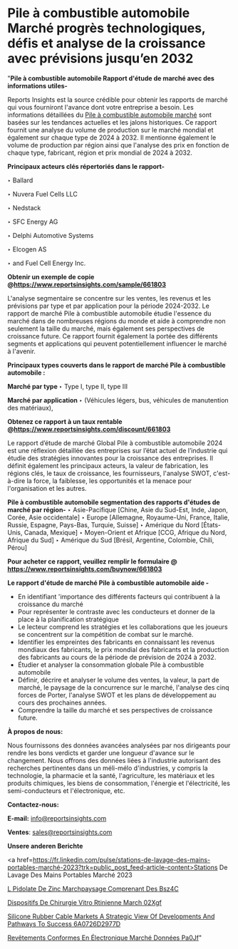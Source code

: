 # Pile à combustible automobile Marché progrès technologiques, défis et analyse de la croissance avec prévisions jusqu’en 2032

"<strong>Pile à combustible automobile Rapport d'étude de marché avec des informations utiles-</strong>

Reports Insights est la source crédible pour obtenir les rapports de marché qui vous fourniront l'avance dont votre entreprise a besoin. Les informations détaillées du <a href=https://www.reportsinsights.com/sample/661803>Pile à combustible automobile marché</a> sont basées sur les tendances actuelles et les jalons historiques. Ce rapport fournit une analyse du volume de production sur le marché mondial et également sur chaque type de 2024 à 2032. Il mentionne également le volume de production par région ainsi que l'analyse des prix en fonction de chaque type, fabricant, région et prix mondial de 2024 à 2032.

<b>Principaux acteurs clés répertoriés dans le rapport-</b>

‣ Ballard

‣ Nuvera Fuel Cells LLC

‣ Nedstack

‣ SFC Energy AG

‣ Delphi Automotive Systems

‣ Elcogen AS

‣ and Fuel Cell Energy Inc.

<strong><b>Obtenir un exemple de copie @</b></strong><a href=https://www.reportsinsights.com/sample/661803><strong><b>https://www.reportsinsights.com/sample/661803</b></strong></a>

L'analyse segmentaire se concentre sur les ventes, les revenus et les prévisions par type et par application pour la période 2024-2032. Le rapport de marché Pile à combustible automobile étudie l'essence du marché dans de nombreuses régions du monde et aide à comprendre non seulement la taille du marché, mais également ses perspectives de croissance future. Ce rapport fournit également la portée des différents segments et applications qui peuvent potentiellement influencer le marché à l'avenir.

<strong>Principaux types couverts dans le rapport de marché Pile à combustible automobile :</strong>

<strong>Marché par type </strong>
‣ Type I, type II, type III

<strong>Marché par application </strong>
‣ (Véhicules légers, bus, véhicules de manutention des matériaux),

<strong><b>Obtenez ce rapport à un taux rentable @</b></strong><a href=https://www.reportsinsights.com/discount/661803><strong><b>https://www.reportsinsights.com/discount/661803</b></strong></a>

Le rapport d’étude de marché Global Pile à combustible automobile 2024 est une réflexion détaillée des entreprises sur l’état actuel de l’industrie qui étudie des stratégies innovantes pour la croissance des entreprises. Il définit également les principaux acteurs, la valeur de fabrication, les régions clés, le taux de croissance, les fournisseurs, l'analyse SWOT, c'est-à-dire la force, la faiblesse, les opportunités et la menace pour l'organisation et les autres.

<strong>Pile à combustible automobile segmentation des rapports d'études de marché par région-</strong>
‣ Asie-Pacifique [Chine, Asie du Sud-Est, Inde, Japon, Corée, Asie occidentale]
‣ Europe [Allemagne, Royaume-Uni, France, Italie, Russie, Espagne, Pays-Bas, Turquie, Suisse]
‣ Amérique du Nord [États-Unis, Canada, Mexique]
‣ Moyen-Orient et Afrique [CCG, Afrique du Nord, Afrique du Sud]
‣ Amérique du Sud [Brésil, Argentine, Colombie, Chili, Pérou]

<strong>Pour acheter ce rapport, veuillez remplir le formulaire @   <a href=https://www.reportsinsights.com/buynow/661803>https://www.reportsinsights.com/buynow/661803</a></strong>

<strong>Le rapport d'étude de marché Pile à combustible automobile aide -</strong>
<ul>
  <li>En identifiant 'importance des différents facteurs qui contribuent à la croissance du marché</li>
  <li>Pour représenter le contraste avec les conducteurs et donner de la place à la planification stratégique</li>
  <li>Le lecteur comprend les stratégies et les collaborations que les joueurs se concentrent sur la compétition de combat sur le marché.</li>
  <li>Identifier les empreintes des fabricants en connaissant les revenus mondiaux des fabricants, le prix mondial des fabricants et la production des fabricants au cours de la période de prévision de 2024 à 2032.</li>
  <li>Étudier et analyser la consommation globale Pile à combustible automobile</li>
  <li>Définir, décrire et analyser le volume des ventes, la valeur, la part de marché, le paysage de la concurrence sur le marché, l'analyse des cinq forces de Porter, l'analyse SWOT et les plans de développement au cours des prochaines années.</li>
  <li>Comprendre la taille du marché et ses perspectives de croissance future.</li>
</ul>
<strong>À propos de nous:</strong>

Nous fournissons des données avancées analysées par nos dirigeants pour rendre les bons verdicts et garder une longueur d'avance sur le changement. Nous offrons des données liées à l'industrie autorisant des recherches pertinentes dans un méli-mélo d'industries, y compris la technologie, la pharmacie et la santé, l'agriculture, les matériaux et les produits chimiques, les biens de consommation, l'énergie et l'électricité, les semi-conducteurs et l'électronique, etc.

<strong>Contactez-nous:</strong>

<strong>E-mail:</strong> <a href=mailto:info@reportsinsights.com>info@reportsinsights.com</a>

<strong>Ventes</strong>: <a href=mailto:sales@reportsinsights.com>sales@reportsinsights.com</a>

<strong>Unsere anderen Berichte</strong>

<a href=https://fr.linkedin.com/pulse/stations-de-lavage-des-mains-portables-marché-2023?trk=public_post_feed-article-content>Stations De Lavage Des Mains Portables Marché 2023</a>

<a href=https://www.linkedin.com/pulse/l-pidolate-de-zinc-march%C3%A9paysage-comprenant-des-bsz4c/>L Pidolate De Zinc Marchpaysage Comprenant Des Bsz4C</a>

<a href=https://www.linkedin.com/pulse/dispositifs-de-chirurgie-vitr%C3%A9o-r%C3%A9tinienne-march%C3%A9-02xgf/>Dispositifs De Chirurgie Vitro Rtinienne March 02Xgf</a>

<a href=https://medium.com/@g65914336/silicone-rubber-cable-markets-a-strategic-view-of-developments-and-pathways-to-success-6a0726d2977d>Silicone Rubber Cable Markets A Strategic View Of Developments And Pathways To Success 6A0726D2977D</a>

<a href=https://fr.linkedin.com/pulse/revêtements-conformes-en-électronique-marché-données-pa0jf/>Revêtements Conformes En Électronique Marché Données Pa0Jf</a>"
